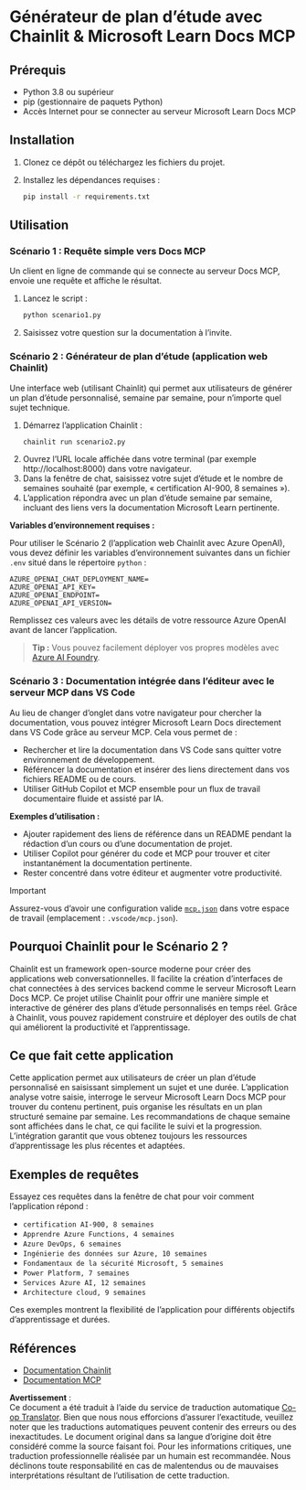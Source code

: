 <!--
CO_OP_TRANSLATOR_METADATA:
{
  "original_hash": "a05fb941810e539147fec53aaadbb6fd",
  "translation_date": "2025-07-14T06:35:47+00:00",
  "source_file": "09-CaseStudy/docs-mcp/solution/python/README.md",
  "language_code": "fr"
}
-->
# Générateur de plan d’étude avec Chainlit & Microsoft Learn Docs MCP

## Prérequis

- Python 3.8 ou supérieur  
- pip (gestionnaire de paquets Python)  
- Accès Internet pour se connecter au serveur Microsoft Learn Docs MCP  

## Installation

1. Clonez ce dépôt ou téléchargez les fichiers du projet.  
2. Installez les dépendances requises :  

   ```bash
   pip install -r requirements.txt
   ```

## Utilisation

### Scénario 1 : Requête simple vers Docs MCP  
Un client en ligne de commande qui se connecte au serveur Docs MCP, envoie une requête et affiche le résultat.

1. Lancez le script :  
   ```bash
   python scenario1.py
   ```  
2. Saisissez votre question sur la documentation à l’invite.

### Scénario 2 : Générateur de plan d’étude (application web Chainlit)  
Une interface web (utilisant Chainlit) qui permet aux utilisateurs de générer un plan d’étude personnalisé, semaine par semaine, pour n’importe quel sujet technique.

1. Démarrez l’application Chainlit :  
   ```bash
   chainlit run scenario2.py
   ```  
2. Ouvrez l’URL locale affichée dans votre terminal (par exemple http://localhost:8000) dans votre navigateur.  
3. Dans la fenêtre de chat, saisissez votre sujet d’étude et le nombre de semaines souhaité (par exemple, « certification AI-900, 8 semaines »).  
4. L’application répondra avec un plan d’étude semaine par semaine, incluant des liens vers la documentation Microsoft Learn pertinente.

**Variables d’environnement requises :**

Pour utiliser le Scénario 2 (l’application web Chainlit avec Azure OpenAI), vous devez définir les variables d’environnement suivantes dans un fichier `.env` situé dans le répertoire `python` :

```
AZURE_OPENAI_CHAT_DEPLOYMENT_NAME=
AZURE_OPENAI_API_KEY=
AZURE_OPENAI_ENDPOINT=
AZURE_OPENAI_API_VERSION=
```

Remplissez ces valeurs avec les détails de votre ressource Azure OpenAI avant de lancer l’application.

> **Tip :** Vous pouvez facilement déployer vos propres modèles avec [Azure AI Foundry](https://ai.azure.com/).

### Scénario 3 : Documentation intégrée dans l’éditeur avec le serveur MCP dans VS Code

Au lieu de changer d’onglet dans votre navigateur pour chercher la documentation, vous pouvez intégrer Microsoft Learn Docs directement dans VS Code grâce au serveur MCP. Cela vous permet de :  
- Rechercher et lire la documentation dans VS Code sans quitter votre environnement de développement.  
- Référencer la documentation et insérer des liens directement dans vos fichiers README ou de cours.  
- Utiliser GitHub Copilot et MCP ensemble pour un flux de travail documentaire fluide et assisté par IA.

**Exemples d’utilisation :**  
- Ajouter rapidement des liens de référence dans un README pendant la rédaction d’un cours ou d’une documentation de projet.  
- Utiliser Copilot pour générer du code et MCP pour trouver et citer instantanément la documentation pertinente.  
- Rester concentré dans votre éditeur et augmenter votre productivité.

> [!IMPORTANT]  
> Assurez-vous d’avoir une configuration valide [`mcp.json`](../../../../../../09-CaseStudy/docs-mcp/solution/scenario3/mcp.json) dans votre espace de travail (emplacement : `.vscode/mcp.json`).

## Pourquoi Chainlit pour le Scénario 2 ?

Chainlit est un framework open-source moderne pour créer des applications web conversationnelles. Il facilite la création d’interfaces de chat connectées à des services backend comme le serveur Microsoft Learn Docs MCP. Ce projet utilise Chainlit pour offrir une manière simple et interactive de générer des plans d’étude personnalisés en temps réel. Grâce à Chainlit, vous pouvez rapidement construire et déployer des outils de chat qui améliorent la productivité et l’apprentissage.

## Ce que fait cette application

Cette application permet aux utilisateurs de créer un plan d’étude personnalisé en saisissant simplement un sujet et une durée. L’application analyse votre saisie, interroge le serveur Microsoft Learn Docs MCP pour trouver du contenu pertinent, puis organise les résultats en un plan structuré semaine par semaine. Les recommandations de chaque semaine sont affichées dans le chat, ce qui facilite le suivi et la progression. L’intégration garantit que vous obtenez toujours les ressources d’apprentissage les plus récentes et adaptées.

## Exemples de requêtes

Essayez ces requêtes dans la fenêtre de chat pour voir comment l’application répond :

- `certification AI-900, 8 semaines`  
- `Apprendre Azure Functions, 4 semaines`  
- `Azure DevOps, 6 semaines`  
- `Ingénierie des données sur Azure, 10 semaines`  
- `Fondamentaux de la sécurité Microsoft, 5 semaines`  
- `Power Platform, 7 semaines`  
- `Services Azure AI, 12 semaines`  
- `Architecture cloud, 9 semaines`  

Ces exemples montrent la flexibilité de l’application pour différents objectifs d’apprentissage et durées.

## Références

- [Documentation Chainlit](https://docs.chainlit.io/)  
- [Documentation MCP](https://github.com/MicrosoftDocs/mcp)

**Avertissement** :  
Ce document a été traduit à l’aide du service de traduction automatique [Co-op Translator](https://github.com/Azure/co-op-translator). Bien que nous nous efforcions d’assurer l’exactitude, veuillez noter que les traductions automatiques peuvent contenir des erreurs ou des inexactitudes. Le document original dans sa langue d’origine doit être considéré comme la source faisant foi. Pour les informations critiques, une traduction professionnelle réalisée par un humain est recommandée. Nous déclinons toute responsabilité en cas de malentendus ou de mauvaises interprétations résultant de l’utilisation de cette traduction.